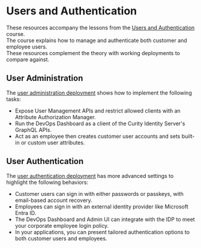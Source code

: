 # Users and Authentication

These resources accompany the lessons from the [Users and Authentication](https://curity.io/training/users-and-authentication) course.\
The course explains how to manage and authenticate both customer and employee users.\
These resources complement the theory with working deployments to compare against.

## User Administration

The [user administration deployment](1-user-administration/README.md) shows how to implement the following tasks:

- Expose User Management APIs and restrict allowed clients with an Attribute Authorization Manager.
- Run the DevOps Dashboard as a client of the Curity Identity Server's GraphQL APIs.
- Act as an employee then creates customer user accounts and sets built-in or custom user attributes.

## User Authentication

The [user authentication deployment](2-user-authentication/README.md) has more advanced settings to highlight the following behaviors:

- Customer users can sign in with either passwords or passkeys, with email-based account recovery.
- Employees can sign in with an external identity provider like Microsoft Entra ID.
- The DevOps Dashboard and Admin UI can integrate with the IDP to meet your corporate employee login policy.
- In your applications, you can present tailored authentication options to both customer users and employees.
